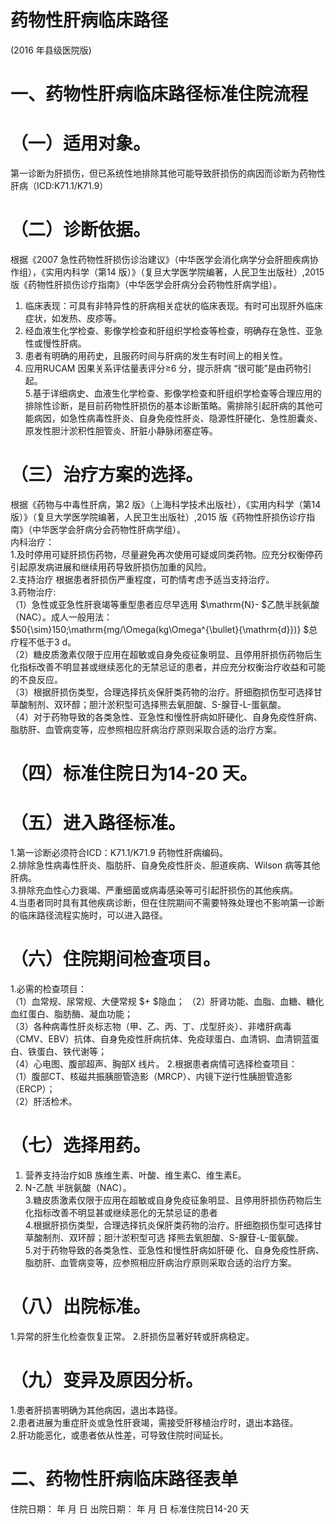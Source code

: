# 药物性肝病临床路径  
(2016 年县级医院版)  
# 一、药物性肝病临床路径标准住院流程  
# （一）适用对象。  
第一诊断为肝损伤，但已系统性地排除其他可能导致肝损伤的病因而诊断为药物性肝病（ICD:K71.1/K71.9）  
# （二）诊断依据。  
根据《2007 急性药物性肝损伤诊治建议》（中华医学会消化病学分会肝胆疾病协作组），《实用内科学（第14 版）》（复旦大学医学院编著，人民卫生出版社）,2015 版《药物性肝损伤诊疗指南》（中华医学会肝病分会药物性肝病学组）。  
1. 临床表现：可具有非特异性的肝病相关症状的临床表现。有时可出现肝外临床症状，如发热、皮疹等。  
2. 经血液生化学检查、影像学检查和肝组织学检查等检查，明确存在急性、亚急性或慢性肝病。  
3. 患者有明确的用药史，且服药时间与肝病的发生有时间上的相关性。  
4. 应用RUCAM 因果关系评估量表评分≥6 分，提示肝病
“很可能”是由药物引起。  
5.基于详细病史、血液生化学检查、影像学检查和肝组织学检查等合理应用的排除性诊断，是目前药物性肝损伤的基本诊断策略。需排除引起肝病的其他可能病因，如急性病毒性肝炎、自身免疫性肝炎、隐源性肝硬化、急性胆囊炎、原发性胆汁淤积性胆管炎、肝脏小静脉闭塞症等。  
# （三）治疗方案的选择。  
根据《药物与中毒性肝病，第2 版》（上海科学技术出版社），《实用内科学（第14 版）》（复旦大学医学院编著，人民卫生出版社）,2015 版《药物性肝损伤诊疗指南》（中华医学会肝病分会药物性肝病学组）。  
内科治疗：  
1.及时停用可疑肝损伤药物，尽量避免再次使用可疑或同类药物。应充分权衡停药引起原发病进展和继续用药导致肝损伤加重的风险。  
2.支持治疗  根据患者肝损伤严重程度，可酌情考虑予适当支持治疗。  
3.药物治疗:  
（1）急性或亚急性肝衰竭等重型患者应尽早选用 $\mathrm{N}- $乙酰半胱氨酸（NAC）。成人一般用法： $50{\sim}150\;\mathrm{mg/\Omega(kg\Omega^{\bullet}{\mathrm{d}})} $总疗程不低于3 d。  
（2）糖皮质激素仅限于应用在超敏或自身免疫征象明显、且停用肝损伤药物后生化指标改善不明显甚或继续恶化的无禁忌证的患者，并应充分权衡治疗收益和可能的不良反应。  
（3）根据肝损伤类型，合理选择抗炎保肝类药物的治疗。肝细胞损伤型可选择甘草酸制剂、双环醇；胆汁淤积型可选择熊去氧胆酸、S-腺苷-L-蛋氨酸。  
（4）对于药物导致的各类急性、亚急性和慢性肝病如肝硬化、自身免疫性肝病、脂肪肝、血管病变等，应参照相应肝病治疗原则采取合适的治疗方案。  
# （四）标准住院日为14-20 天。  
# （五）进入路径标准。  
1.第一诊断必须符合ICD：K71.1/K71.9 药物性肝病编码。  
2.排除急性病毒性肝炎、脂肪肝、自身免疫性肝炎、胆道疾病、Wilson 病等其他肝病。  
3.排除充血性心力衰竭、严重细菌或病毒感染等可引起肝损伤的其他疾病。  
4.当患者同时具有其他疾病诊断，但在住院期间不需要特殊处理也不影响第一诊断的临床路径流程实施时，可以进入路径。  
# （六）住院期间检查项目。  
1.必需的检查项目：  
（1）血常规、尿常规、大便常规 $+ $隐血； （2）肝肾功能、血脂、血糖、糖化血红蛋白、脂肪酶、凝血功能；  
（3）各种病毒性肝炎标志物（甲、乙、丙、丁、戊型肝炎）、非嗜肝病毒（CMV、EBV）抗体、自身免疫性肝病抗体、免疫球蛋白、血清铜、血清铜蓝蛋白、铁蛋白、铁代谢等；  
（4）心电图、腹部超声、胸部X 线片。 2.根据患者病情可选择检查项目：  
（1）腹部CT、核磁共振胰胆管造影（MRCP）、内镜下逆行性胰胆管造影（ERCP）；  
（2）肝活检术。  
# （七）选择用药。  
1. 营养支持治疗如B 族维生素、叶酸、维生素C、维生素E。  
2. N-乙酰 半胱氨酸（NAC）。  
3.糖皮质激素仅限于应用在超敏或自身免疫征象明显、且停用肝损伤药物后生化指标改善不明显甚或继续恶化的无禁忌证的患者  
4.根据肝损伤类型，合理选择抗炎保肝类药物的治疗。肝细胞损伤型可选择甘草酸制剂、双环醇；胆汁淤积型可选 择熊去氧胆酸、S-腺苷-L-蛋氨酸。  
5.对于药物导致的各类急性、亚急性和慢性肝病如肝硬 化、自身免疫性肝病、脂肪肝、血管病变等，应参照相应肝病治疗原则采取合适的治疗方案。  
# （八）出院标准。  
1.异常的肝生化检查恢复正常。  2.肝损伤显著好转或肝病稳定。  
# （九）变异及原因分析。  
1.患者肝损害明确为其他病因，退出本路径。  
2.患者进展为重症肝炎或急性肝衰竭，需接受肝移植治疗时，退出本路径。  
2.肝功能恶化，或患者依从性差，可导致住院时间延长。  
# 二、药物性肝病临床路径表单  
住院日期：    年  月  日     出院日期：    年  月  日  标准住院日14-20 天  
